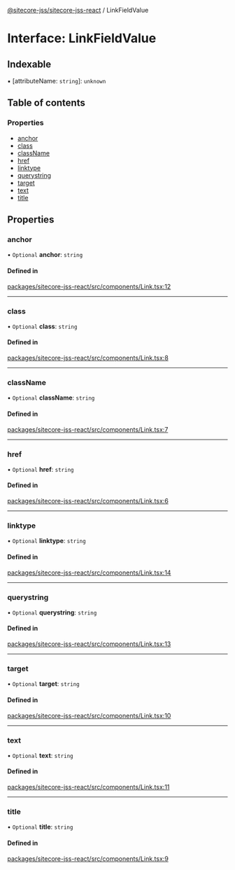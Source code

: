 [@sitecore-jss/sitecore-jss-react](../README.md) / LinkFieldValue

# Interface: LinkFieldValue

## Indexable

▪ [attributeName: `string`]: `unknown`

## Table of contents

### Properties

- [anchor](LinkFieldValue.md#anchor)
- [class](LinkFieldValue.md#class)
- [className](LinkFieldValue.md#classname)
- [href](LinkFieldValue.md#href)
- [linktype](LinkFieldValue.md#linktype)
- [querystring](LinkFieldValue.md#querystring)
- [target](LinkFieldValue.md#target)
- [text](LinkFieldValue.md#text)
- [title](LinkFieldValue.md#title)

## Properties

### anchor

• `Optional` **anchor**: `string`

#### Defined in

[packages/sitecore-jss-react/src/components/Link.tsx:12](https://github.com/Sitecore/jss/blob/f4a52d996/packages/sitecore-jss-react/src/components/Link.tsx#L12)

___

### class

• `Optional` **class**: `string`

#### Defined in

[packages/sitecore-jss-react/src/components/Link.tsx:8](https://github.com/Sitecore/jss/blob/f4a52d996/packages/sitecore-jss-react/src/components/Link.tsx#L8)

___

### className

• `Optional` **className**: `string`

#### Defined in

[packages/sitecore-jss-react/src/components/Link.tsx:7](https://github.com/Sitecore/jss/blob/f4a52d996/packages/sitecore-jss-react/src/components/Link.tsx#L7)

___

### href

• `Optional` **href**: `string`

#### Defined in

[packages/sitecore-jss-react/src/components/Link.tsx:6](https://github.com/Sitecore/jss/blob/f4a52d996/packages/sitecore-jss-react/src/components/Link.tsx#L6)

___

### linktype

• `Optional` **linktype**: `string`

#### Defined in

[packages/sitecore-jss-react/src/components/Link.tsx:14](https://github.com/Sitecore/jss/blob/f4a52d996/packages/sitecore-jss-react/src/components/Link.tsx#L14)

___

### querystring

• `Optional` **querystring**: `string`

#### Defined in

[packages/sitecore-jss-react/src/components/Link.tsx:13](https://github.com/Sitecore/jss/blob/f4a52d996/packages/sitecore-jss-react/src/components/Link.tsx#L13)

___

### target

• `Optional` **target**: `string`

#### Defined in

[packages/sitecore-jss-react/src/components/Link.tsx:10](https://github.com/Sitecore/jss/blob/f4a52d996/packages/sitecore-jss-react/src/components/Link.tsx#L10)

___

### text

• `Optional` **text**: `string`

#### Defined in

[packages/sitecore-jss-react/src/components/Link.tsx:11](https://github.com/Sitecore/jss/blob/f4a52d996/packages/sitecore-jss-react/src/components/Link.tsx#L11)

___

### title

• `Optional` **title**: `string`

#### Defined in

[packages/sitecore-jss-react/src/components/Link.tsx:9](https://github.com/Sitecore/jss/blob/f4a52d996/packages/sitecore-jss-react/src/components/Link.tsx#L9)
